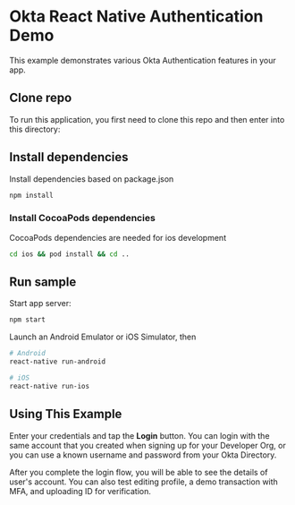 # Okta React Native Authentication Demo

This example demonstrates various Okta Authentication features in your app.

## Clone repo
To run this application, you first need to clone this repo and then enter into this directory:

## Install dependencies

Install dependencies based on package.json
```bash
npm install
```

### Install CocoaPods dependencies
CocoaPods dependencies are needed for ios development
```bash
cd ios && pod install && cd ..
```

## Run sample

Start app server:
```bash
npm start
```

Launch an Android Emulator or iOS Simulator, then
```bash
# Android
react-native run-android

# iOS
react-native run-ios
```

## Using This Example

Enter your credentials and tap the **Login** button. You can login with the same account that you created when signing up for your Developer Org, or you can use a known username and password from your Okta Directory.

After you complete the login flow, you will be able to see the details of user's account.
You can also test editing profile, a demo transaction with MFA, and uploading ID for verification.
